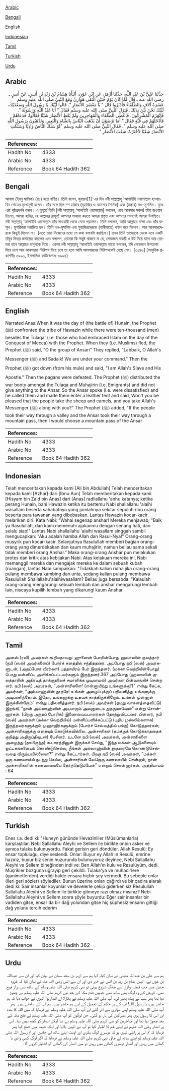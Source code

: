 [Arabic](#arabic)

[Bengali](#bengali)

[English](#english)

[Indonesian](#indonesian)

[Tamil](#tamil)

[Turkish](#turkish)

[Urdu](#urdu)

## Arabic


<div dir="rtl" lang="ar" style={{fontSize:'larger',backgroundColor:'#f8f9fa',padding:20}}>
حَدَّثَنَا عَلِيُّ بْنُ عَبْدِ اللَّهِ، حَدَّثَنَا أَزْهَرُ، عَنِ ابْنِ عَوْنٍ، أَنْبَأَنَا هِشَامُ بْنُ زَيْدِ بْنِ أَنَسٍ، عَنْ أَنَسٍ ـ رضى الله عنه ـ قَالَ لَمَّا كَانَ يَوْمَ حُنَيْنٍ الْتَقَى هَوَازِنُ وَمَعَ النَّبِيِّ صلى الله عليه وسلم عَشَرَةُ آلاَفٍ وَالطُّلَقَاءُ فَأَدْبَرُوا قَالَ ‏"‏ يَا مَعْشَرَ الأَنْصَارِ ‏"‏‏.‏ قَالُوا لَبَّيْكَ يَا رَسُولَ اللَّهِ وَسَعْدَيْكَ، لَبَّيْكَ نَحْنُ بَيْنَ يَدَيْكَ، فَنَزَلَ النَّبِيُّ صلى الله عليه وسلم فَقَالَ ‏"‏ أَنَا عَبْدُ اللَّهِ وَرَسُولُهُ ‏"‏‏.‏ فَانْهَزَمَ الْمُشْرِكُونَ، فَأَعْطَى الطُّلَقَاءَ وَالْمُهَاجِرِينَ وَلَمْ يُعْطِ الأَنْصَارَ شَيْئًا فَقَالُوا، فَدَعَاهُمْ فَأَدْخَلَهُمْ فِي قُبَّةٍ فَقَالَ ‏"‏ أَمَا تَرْضَوْنَ أَنْ يَذْهَبَ النَّاسُ بِالشَّاةِ وَالْبَعِيرِ، وَتَذْهَبُونَ بِرَسُولِ اللَّهِ صلى الله عليه وسلم ‏"‏، فَقَالَ النَّبِيُّ صلى الله عليه وسلم ‏"‏لَوْ سَلَكَ النَّاسُ وَادِيًا وَسَلَكَتِ الأَنْصَارُ شِعْبًا لاَخْتَرْتُ شِعْبَ الأَنْصَارِ ‏"‏
</div>
<div style={{backgroundColor:'#f8f9fa',padding:20, marginBottom: 10}}><table> <thead> <tr> <th>References:</th> <th></th> </tr> </thead> <tbody><tr><td>Hadith No</td><td>4333</td></tr><tr><td>Arabic No</td><td>4333</td></tr><tr><td>Reference</td><td>Book 64 Hadith 362</td></tr></tbody></table></div>

## Bengali


<div dir="ltr" lang="bn" style={{fontSize:'larger',backgroundColor:'#f8f9fa',padding:20}}>
আনাস (ইবনু মালিক) (রাঃ) হতে বর্ণিত। তিনি বলেন, হুনায়ন[1]-এর দিন নবী সাল্লাল্লাহু ‘আলাইহি ওয়াসাল্লাম হাওয়াযিন গোত্রের মুখোমুখী হলেন। তাঁর সঙ্গে ছিল দশ হাজার (মুহাজির ও আনসার সৈনিক) এবং (মক্কার) নও-মুসলিম। যুদ্ধে এরা পৃষ্ঠপ্রদর্শন করল। এ মুহূর্তে তিনি [নবী সাল্লাল্লাহু ‘আলাইহি ওয়াসাল্লাম] বললেন, ওহে আনসার সকল! তাঁরা জওয়াব দিলেন, আমরা হাযির, হে আল্লাহর রাসূল! আপনার সাহায্য করতে আমরা প্রস্তুত এবং আপনার সামনেই আমরা উপস্থিত। নবী সাল্লাল্লাহু ‘আলাইহি ওয়াসাল্লাম তাঁর সাওয়ারী থেকে নেমে পড়লেন। তিনি বললেন, আমি আল্লাহর বান্দা এবং তাঁর রাসূল। মুশরিকরা পরাজিত হল। তিনি নও-মুসলিম এবং মুহাজিরদেরকে (গানীমাতে) বণ্টন করে দিলেন। আর আনসারদেরকে কিছুই দিলেন না। (এতে তারা নিজেদের মধ্যে সে কথা বলাবলি করছিল।) তখন তিনি তাদেরকে ডেকে এনে একটি তাঁবুর ভিতর জমায়েত করলেন এবং বললেন, তোমরা কি সন্তুষ্ট থাকবে না যে, লোকজন বাকরী ও উট নিয়ে যাবে আর তোমরা যাবে আল্লাহর রাসূলকে নিয়ে। এরপর নবী সাল্লাল্লাহু ‘আলাইহি ওয়াসাল্লাম আরো বললেন, যদি লোকজন উপত্যকা দিয়ে চলে আর আনসাররা গিরিপথ দিয়ে চলে তা হলে আমি আনসারদের গিরিপথকেই বেছে নেব। [৩১৪৬] (আধুনিক প্রকাশনীঃ ৩৯৯০, ইসলামিক ফাউন্ডেশনঃ ৩৯৯৪)
</div>
<div style={{backgroundColor:'#f8f9fa',padding:20, marginBottom: 10}}><table> <thead> <tr> <th>References:</th> <th></th> </tr> </thead> <tbody><tr><td>Hadith No</td><td>4333</td></tr><tr><td>Arabic No</td><td>4333</td></tr><tr><td>Reference</td><td>Book 64 Hadith 362</td></tr></tbody></table></div>

## English


<div dir="ltr" lang="en" style={{fontSize:'larger',backgroundColor:'#f8f9fa',padding:20}}>
Narrated Anas:When it was the day of (the battle of) Hunain, the Prophet (ﷺ) confronted the tribe of Hawazin while there were ten-thousand (men) besides the Tulaqa' (i.e. those who had embraced Islam on the day of the Conquest of Mecca) with the Prophet. When they (i.e. Muslims) fled, the Prophet (ﷺ) said, "O the group of Ansari" They replied, "Labbaik, O Allah's Messenger (ﷺ) and Sadaik! We are under your command." Then the Prophet (ﷺ) got down (from his mule) and said, "I am Allah's Slave and His Apostle." Then the pagans were defeated. The Prophet (ﷺ) distributed the war booty amongst the Tulaqa and Muhajirin (i.e. Emigrants) and did not give anything to the Ansar. So the Ansar spoke (i.e. were dissatisfied) and he called them and made them enter a leather tent and said, Won't you be pleased that the people take the sheep and camels, and you take Allah's Messenger (ﷺ) along with you?" The Prophet (ﷺ) added, "If the people took their way through a valley and the Ansar took their way through a mountain pass, then I would choose a mountain pass of the Ansar
</div>
<div style={{backgroundColor:'#f8f9fa',padding:20, marginBottom: 10}}><table> <thead> <tr> <th>References:</th> <th></th> </tr> </thead> <tbody><tr><td>Hadith No</td><td>4333</td></tr><tr><td>Arabic No</td><td>4333</td></tr><tr><td>Reference</td><td>Book 64 Hadith 362</td></tr></tbody></table></div>

## Indonesian


<div dir="ltr" lang="id" style={{fontSize:'larger',backgroundColor:'#f8f9fa',padding:20}}>
Telah menceritakan kepada kami [Ali bin Abdullah] Telah menceritakan kepada kami [Azhar] dari [Ibnu Aun] Telah memberitakan kepada kami [Hisyam bin Zaid bin Anas] dari [Anas] radliallahu 'anhu katanya; ketika perang Hunain, bani Hawazin ketika itu bertemu Nabi shallallahu 'alaihi wasallam beserta sahabatnya yang jumlahnya sekitar sepuluh ribu orang beserta para tawanan yang dibebaskan. Lantas Hawazin kocar-kacir melarikan diri. Kata Nabi: "Wahai segenap anshar! Mereka menjawab; "Baik ya Rasulullah, dan kami memenuhi ajakanmu dengan senang hati, dan selalu siap!" Lantas Nabi shallallahu 'alaihi wasallam singgah sambil mengucapkan: "Aku adalah hamba Allah dan Rasul-Nya!" Orang-orang musyrik pun kocar-kacir. Selanjutnya Rasulullah memberi bagian orang-orang yang dimerdekakan dan kaum muhajirin, namun beliau sama sekali tidak memberi orang Anshar." Maka orang-orang Anshar pun melakukan protes dan kritik atas kebijakan Nabi. Atas kelakuan mereka ini, Nabi memanggil mereka dan mengajak mereka ke dalam sebuah kubah (ruangan), lantas Nabi sampaikan: "Tidakkah kalian ridha jika orang-orang pulang membawa kambing dan unta, sedang kalian pulang membawa Rasulullah Shallallahu'alaihiwasallam? Beliau juga bersabda: "Kalaulah orang-orang mengarungi sebuah lembah dan anshar mengarungi lembah lain, niscaya kupilih lembah yang dikarungi kaum Anshar
</div>
<div style={{backgroundColor:'#f8f9fa',padding:20, marginBottom: 10}}><table> <thead> <tr> <th>References:</th> <th></th> </tr> </thead> <tbody><tr><td>Hadith No</td><td>4333</td></tr><tr><td>Arabic No</td><td>4333</td></tr><tr><td>Reference</td><td>Book 64 Hadith 362</td></tr></tbody></table></div>

## Tamil


<div dir="ltr" lang="ta" style={{fontSize:'larger',backgroundColor:'#f8f9fa',padding:20}}>
அனஸ் (ரலி) அவர்கள் கூறியதாவது: ஹுனைன் போரின்போது ஹவாஸின் குலத்தார் (நபி (ஸல்) அவர்களைப்) போர்க் களத்தில் சந்தித்தனர். அப்போது நபி (ஸல்) அவர்களுடன், (அறப்போர் வீரர்கள்) பத்தாயிரம் பேர் இருந்தனர். (மக்கா வெற்றியின்போது) பொது மன்னிப்பு அளிக்கப்பட்டவர்களும் இருந்தனர்.367 அப்போது (ஹவாஸின் குலத்தாரின் அதிரடித் தாக்குதலைச் சமாளிக்க முடியாமல்) அவர்கள் பின்வாங்கிச் சென்ற னர். நபி (ஸல்) அவர்கள், “அன்சாரிகளே! (என்னாயிற்று உங்களுக்கு?)” என்று கேட்க, அவர்கள், “அல்லாஹ்வின் தூதரே! உங்கள் அழைப்புக்குப் பதிலளித்து உங்களுக்கு அடிபணிந்தோம். இதோ, உங்களுக்கு உதவக் காத்திருக்கிறோம். உங்கள் முன்னால் இருக்கின்றோம்” என்று பதிலளித்தனர். நபி (ஸல்) அவர்கள் (தமது வாகனத்தைவிட்டு) இறங்கி, “நான் அல்லாஹ்வின் அடியாரும் அவனுடைய துதருமாவேன்” என்று சொன்னார்கள். (பிறகு அந்தப் போரில்) இணைவைப்பாளர்கள் தோற்றுவிட்டனர். பின்னர், நபி (ஸல்) அவர்கள் (மக்கா வெற்றியில்) மன்னிப்பளிக்கப்பட்டு (புதிய முஸ்லிம்களாக) இருந்தவர்களுக்கும் முஹாஜிர்களுக்கும் (போர்ச் செல்வத்தில் பங்கு) கொடுத்தார்கள்; அன்சாரிகளுக்கு எதையும் கொடுக்கவில்லை. அன்சாரிகள் (தமக்குக் கொடுக்காததைக் குறித்து அதிருப்தியுடன்) பேசினர். உடனே நபி (ஸல்) அவர்கள், அன்சாரிகளை அழைத்து (தாமிருந்த) கூடாரத்தினுள் இருக்கச் செய்து, “இந்த மக்கள் ஆடுகளையும் ஒட்டகங்களையும் கொண்டுசெல்ல, நீங்கள் அல்லாஹ்வின் தூதரையே கொண்டுசெல்வதை விரும்பவில்லையா?” என்று கேட்டார்கள். பிறகு நபி (ஸல்) அவர்கள், “மக்கள் ஒரு கணவாயில் நடந்து செல்ல, அன்சாரிகள் வேறொரு கணவாயில் சென்றால், நான் அன்சாரிகளின் கணவாயையே தேர்ந்தெடுப்பேன்” என்றும் சொன்னார்கள். அத்தியாயம் : 64
</div>
<div style={{backgroundColor:'#f8f9fa',padding:20, marginBottom: 10}}><table> <thead> <tr> <th>References:</th> <th></th> </tr> </thead> <tbody><tr><td>Hadith No</td><td>4333</td></tr><tr><td>Arabic No</td><td>4333</td></tr><tr><td>Reference</td><td>Book 64 Hadith 362</td></tr></tbody></table></div>

## Turkish


<div dir="ltr" lang="tr" style={{fontSize:'larger',backgroundColor:'#f8f9fa',padding:20}}>
Enes r.a. dedi ki: "Huneyn gününde Hevazinliler (Müslümanlarla) karşılaştılar. Nebi Sallallahu Aleyhi ve Sellem ile birlikte onbin asker ve aynıca tulaka bulunuyordu. Fakat gerisin geri döndüler. Allah Resulü: Ey ensar topluluğu, diye seslendi. Onlar: Buyur ey Allah'ın Resulü, emrine hazırız, buyur biz senin huzurunda bulunuyoruz deyince, Nebi Sallallahu Aleyhi ve Sellem bineğinden indi ve: Ben Allah'ın kulu ve Resulüyüm, dedi. Müşrikler bozguna uğrayıp geri çekildi. Tulaka'ya ve muhacirlere (ganimetIerden) verdiği halde ensara hiçbir şey vermedi. Bu sebeple onlar (ileri geri sözler) söylediler. Bunun üzerine onları çağırdı ve bir çadıra alarak dedi ki: Sair insanlar koyunlar ve develerle çekip giderken siz Resulullah Sallallahu Aleyhi ve Sellem ile birlikte gitmeye razı olmaz mısınız? Nebi Sallallahu Aleyhi ve Sellem sonra şöyle buyurdu: Eğer sair insanlar bir vadiden gitse, ensar da bir dağ yolundan gitse hiç şüphesiz ensarın gittiği dağ yolunu tercih ederim
</div>
<div style={{backgroundColor:'#f8f9fa',padding:20, marginBottom: 10}}><table> <thead> <tr> <th>References:</th> <th></th> </tr> </thead> <tbody><tr><td>Hadith No</td><td>4333</td></tr><tr><td>Arabic No</td><td>4333</td></tr><tr><td>Reference</td><td>Book 64 Hadith 362</td></tr></tbody></table></div>

## Urdu


<div dir="rtl" lang="ur" style={{fontSize:'larger',backgroundColor:'#f8f9fa',padding:20}}>
ہم سے علی بن عبداللہ مدینی نے بیان کیا، کہا ہم سے ازہر بن سعد سمان نے بیان کیا اور ان سے عبداللہ بن عون نے، انہیں ہشام بن زید بن انس نے خبر دی اور ان سے انس رضی اللہ عنہ نے بیان کیا کہ غزوہ حنین میں جب قبیلہ ہوازن سے جنگ شروع ہوئی تو نبی کریم صلی اللہ علیہ وسلم کے ساتھ دس ہزار فوج تھی۔ قریش کے وہ لوگ بھی ساتھ تھے جنہیں فتح مکہ کے بعد نبی کریم صلی اللہ علیہ وسلم نے چھوڑ دیا تھا پھر سب نے پیٹھ پھیر لی۔ آپ صلی اللہ علیہ وسلم نے پکارا: اے انصاریو! انہوں نے جواب دیا کہ ہم حاضر ہیں، یا رسول اللہ! آپ کے ہر حکم کی تعمیل کے لیے ہم حاضر ہیں۔ ہم آپ کے سامنے ہیں۔ پھر آپ صلی اللہ علیہ وسلم اپنی سواری سے اتر گئے اور آپ صلی اللہ علیہ وسلم نے فرمایا کہ میں اللہ کا بندہ اور اس کا رسول ہوں پھر مشرکین کی ہار ہو گئی۔ جن لوگوں کو آپ صلی اللہ علیہ وسلم نے فتح مکہ کے بعد چھوڑ دیا تھا اور مہاجرین کو نبی کریم صلی اللہ علیہ وسلم نے دیا لیکن انصار کو کچھ نہیں دیا۔ اس پر انصار رضی اللہ عنہم نے اپنے غم کا اظہار کیا تو آپ نے انہیں بلایا اور ایک خیمہ میں جمع کیا پھر فرمایا کہ تم اس پر راضی نہیں ہو کہ دوسرے لوگ بکری اور اونٹ اپنے ساتھ لے جائیں اور تم رسول اللہ صلی اللہ علیہ وسلم کو اپنے ساتھ لے جاؤ۔ نبی کریم صلی اللہ علیہ وسلم نے فرمایا کہ اگر لوگ کسی وادی یا گھاٹی میں رہیں اور انصار دوسری گھاٹی میں رہیں تو میں انصار کی گھاٹی کو اختیار کروں گا۔
</div>
<div style={{backgroundColor:'#f8f9fa',padding:20, marginBottom: 10}}><table> <thead> <tr> <th>References:</th> <th></th> </tr> </thead> <tbody><tr><td>Hadith No</td><td>4333</td></tr><tr><td>Arabic No</td><td>4333</td></tr><tr><td>Reference</td><td>Book 64 Hadith 362</td></tr></tbody></table></div>